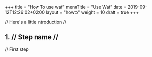 +++
title = "How To use waf"
menuTitle = "Use Waf"
date = 2019-09-12T12:26:02+02:00
layout = "howto"
weight = 10
draft = true
+++

// Here's a little introduction //

## 1. // Step name //

// First step
